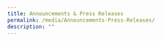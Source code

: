 ```yaml
---
title: Announcements & Press Releases
permalink: /media/Announcements-Press-Releases/
description: ""
---
```

